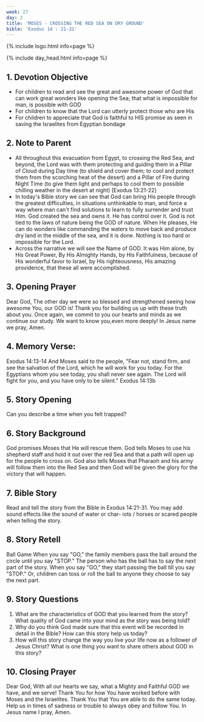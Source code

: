 ```yaml
---
week: 27
day: 2
title: 'MOSES - CROSSING THE RED SEA ON DRY GROUND'
bible: 'Exodus 14 : 21-31'
---
```



{% include logo.html info=page %}

{% include day_head.html info=page %}

## 1. Devotion Objective
- For children to read and see the great and awesome power of God that can work great wonders like opening the Sea; that what is impossible for man, is possible with GOD
- For children to know that the Lord can utterly protect those who are His
- For children to appreciate that God is faithful to HIS promise as seen in saving the Israelites from Egyptian bondage

## 2. Note to Parent
- All throughout this evacuation from Egypt, to crossing the Red Sea, and beyond, the Lord was with them protecting and guiding them in a Pillar of Cloud during Day time (to shield and cover them; to cool and protect them from the scorching heat of the desert) and a Pillar of Fire during Night Time (to give them light and perhaps to cool them to possible chilling weather in the desert at night) [Exodus 13:21-22]
- In today's Bible story we can see that God can bring His people through the greatest difficulties, in situations unthinkable to man, and force a way where man can't find solutions to learn to fully surrender and trust Him. God created the sea and owns it. He has control over it. God is not tied to the laws of nature being the GOD of nature. When He pleases, He can do wonders like commanding the waters to move back and produce dry land in the middle of the sea, and it is done. Nothing is too hard or impossible for the Lord.
- Across the narrative we will see the Name of GOD. It was Him alone, by His Great Power, By His Almighty Hands, by His Faithfulness, because of His wonderful favor to Israel, by His righteousness, His amazing providence, that these all were accomplished.

## 3. Opening Prayer
Dear God, The other day we were so blessed and strengthened seeing how awesome You, our GOD is! Thank you for building us up with these truth about you. Once again, we commit to you our hearts and minds as we continue our study. We want to know you,even more deeply! In Jesus name we pray, Amen.


## 4. Memory Verse:
Exodus 14:13-14 And Moses said to the people, "Fear not, stand firm, and see the salvation of the Lord, which he will work for you today. For the Egyptians whom you see today, you shall never see again. The Lord will fight for you, and you have only to be silent." Exodus 14:13b

## 5. Story Opening
Can you describe a time when you felt trapped?


## 6. Story Background
God promises Moses that He will rescue them. God tells Moses to use his shepherd staff and hold it out over the red Sea and that a path will open up for the people to cross on. God also tells Moses that Pharaoh and his army will follow them into the Red Sea and then God will be given the glory for the victory that will happen.


## 7. Bible Story
Read and tell the story from the Bible in Exodus 14:21-31. You may add sound effects like the sound of water or char- iots / horses or scared people when telling the story.

## 8. Story Retell
Ball Game
When you say "GO," the family members pass the ball around the circle until you say "STOP." The person who has the ball has to say the next part of the story. When you say "GO," they start passing the ball till you say "STOP." Or, children can toss or roll the ball to anyone they choose to say the next part.

## 9. Story Questions
1. What are the characteristics of GOD that you learned from the story? What quality of God came into your mind as the story was being told?
2. Why do you think God made sure that this event will be recorded in detail in the Bible? How can this story help us today?
3. How will this story change the way you live your life now as a follower of Jesus Christ? What is one thing you want to share others about GOD in this story?

## 10. Closing Prayer
Dear God, With all our hearts we say, what a Mighty and Faithful GOD we have, and we serve! Thank You for how You have worked before with Moses and the Israelites. Thank You that You are able to do the same today. Help us in times of sadness or trouble to always obey and follow You. In Jesus name I pray, Amen.

